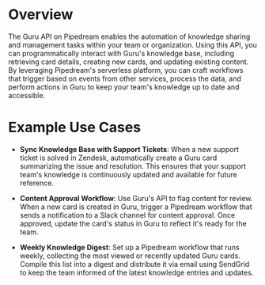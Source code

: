 # Overview

The Guru API on Pipedream enables the automation of knowledge sharing and management tasks within your team or organization. Using this API, you can programmatically interact with Guru's knowledge base, including retrieving card details, creating new cards, and updating existing content. By leveraging Pipedream's serverless platform, you can craft workflows that trigger based on events from other services, process the data, and perform actions in Guru to keep your team's knowledge up to date and accessible.

# Example Use Cases

- **Sync Knowledge Base with Support Tickets**: When a new support ticket is solved in Zendesk, automatically create a Guru card summarizing the issue and resolution. This ensures that your support team's knowledge is continuously updated and available for future reference.

- **Content Approval Workflow**: Use Guru's API to flag content for review. When a new card is created in Guru, trigger a Pipedream workflow that sends a notification to a Slack channel for content approval. Once approved, update the card's status in Guru to reflect it's ready for the team.

- **Weekly Knowledge Digest**: Set up a Pipedream workflow that runs weekly, collecting the most viewed or recently updated Guru cards. Compile this list into a digest and distribute it via email using SendGrid to keep the team informed of the latest knowledge entries and updates.
